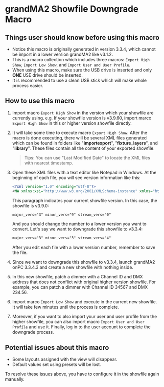 # grandMA2 Showfile Downgrade Macro

## Things user should know before using this macro

- Notice this macro is originally generated in version 3.3.4, which cannot be import in a lower version grandMA2 like v3.1.2.
- This is a macro collection which includes three macros: `Export High Show`, `Import Low Show`, and `Import User and User Profile`.
- When using this macro, make sure the USB drive is inserted and only **ONE** USE drive should be inserted.
- It is recommended to use a clean USB stick which will make whole process easier.

## How to use this macro

1. Import macro `Export High Show` in the version which your showfile are currently using. e.g. If your showfile version is v3.9.60, import marco `Export High Show` in this or higher version showfile directly.
2. It will take some time to execute macro `Export High Show`. After the macro is done executing, there will be several XML files generated which can be found in folders like "**importexport**", "**fixture_layers**", and "**library**". These files contain all the content of your exported showfile.
   > Tips: You can use "Last Modified Date" to locate the XML files with nearest timestamp.
3. Open these XML files with a text editor like Notepad in Windows. At the beginning of each file, you will see version information like this:

   ```xml
   <?xml version="1.0" encoding="utf-8"?>
   <MA xmlns:xsi="http://www.w3.org/2001/XMLSchema-instance" xmlns="http://schemas.malighting.de/grandma2/xml/MA" xsi:schemaLocation="http://schemas.malighting.de/grandma2/xml/MA http://schemas.malighting.de/grandma2/xml/3.9.60/MA.xsd" major_vers="3" minor_vers="9" stream_vers="0">
   ```

   This paragraph indicates your current showfile version. In this case, the showfile is v3.9.0:

   ```xml
   major_vers="3" minor_vers="9" stream_vers="0"
   ```

   And you should change the number to a lower version you want to convert. Let's say we want to downgrade this showfile to v3.3.4:

   ```xml
   major_vers="3" minor_vers="3" stream_vers="4"
   ```

   After you edit each file with a lower version number, remember to save the file.

4. Since we want to downgrade this showfile to v3.3.4, launch grandMA2 onPC 3.3.4.3 and create a new showfile with nothing inside.
5. In this new showfile, patch a dimmer with a Channel ID and DMX address that does not conflict with original higher version showfile. For example, you can patch a dimmer with Channel ID 34567 and DMX 234.56.
6. Import marco `Import Low Show` and execute in the current new showfile. It will take few minutes until the process is complete.
7. Moreover, if you want to also import your user and user profile from the higher showfile, you can also import macro `Import User and User Profile` and use it. Finally, log in to the user account to complete the downgrade process.

## Potential issues about this macro

- Some layouts assigned with the view will disappear.
- Default values set using presets will be lost.

To resolve these issues above, you have to configure it in the showfile again manually.
